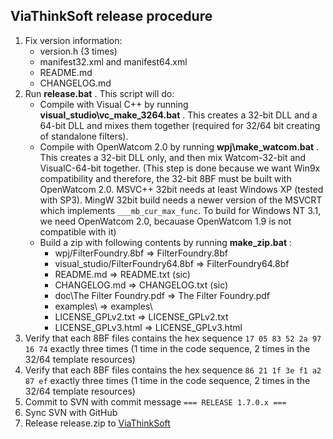 
ViaThinkSoft release procedure
------------------------------

1. Fix version information:
	- version.h (3 times)
	- manifest32.xml and manifest64.xml
	- README.md
	- CHANGELOG.md
2. Run **release.bat** . This script will do:
	- Compile with Visual C++ by running **visual_studio\vc_make_3264.bat** . This creates a 32-bit DLL and a 64-bit DLL and mixes them together (required for 32/64 bit creating of standalone filters).
	- Compile with OpenWatcom 2.0 by running **wpj\make_watcom.bat** . This creates a 32-bit DLL only, and then mix Watcom-32-bit and VisualC-64-bit together.
	  (This step is done because we want Win9x compatibility and therefore, the 32-bit 8BF must be built with OpenWatcom 2.0.
	  MSVC++ 32bit needs at least Windows XP (tested with SP3). MingW 32bit build needs a newer version of the MSVCRT which implements `___mb_cur_max_func`.
	  To build for Windows NT 3.1, we need OpenWatcom 2.0, becauase OpenWatcom 1.9 is not compatible with it)
	- Build a zip with following contents by running **make_zip.bat** :
		- wpj/FilterFoundry.8bf             => FilterFoundry.8bf
		- visual_studio/FilterFoundry64.8bf => FilterFoundry64.8bf
		- README.md                         => README.txt (sic)
		- CHANGELOG.md                      => CHANGELOG.txt (sic)
		- doc\The Filter Foundry.pdf        => The Filter Foundry.pdf
		- examples\                         => examples\
		- LICENSE_GPLv2.txt                 => LICENSE_GPLv2.txt
		- LICENSE_GPLv3.html                => LICENSE_GPLv3.html
3. Verify that each 8BF files contains the hex sequence `17 05 83 52 2a 97 16 74` exactly three times (1 time in the code sequence, 2 times in the 32/64 template resources)
4. Verify that each 8BF files contains the hex sequence `86 21 1f 3e f1 a2 87 ef` exactly three times (1 time in the code sequence, 2 times in the 32/64 template resources)
5. Commit to SVN with commit message `=== RELEASE 1.7.0.x ===`
6. Sync SVN with GitHub
7. Release release.zip to [ViaThinkSoft](https://www.viathinksoft.com/projects/filter_foundry)
